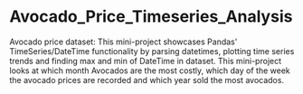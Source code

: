 # Avocado_Price_Timeseries_Analysis
Avocado price dataset:
This mini-project showcases Pandas' TimeSeries/DateTime functionality by parsing datetimes, plotting time series trends and finding max and min of DateTime in dataset.  This mini-project looks at which month Avocados are the most costly, which day of the week the avocado prices are recorded and which year sold the most avocados.
